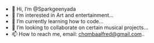 - 👋 Hi, I’m @Sparkgeenyada
- 👀 I’m interested in Art and entertainment...
- 🌱 I’m currently learning how to code...
- 💞️ I’m looking to collaborate on certain musical projects...
- 📫 How to reach me, email: chombaalfred@gmail.com..
